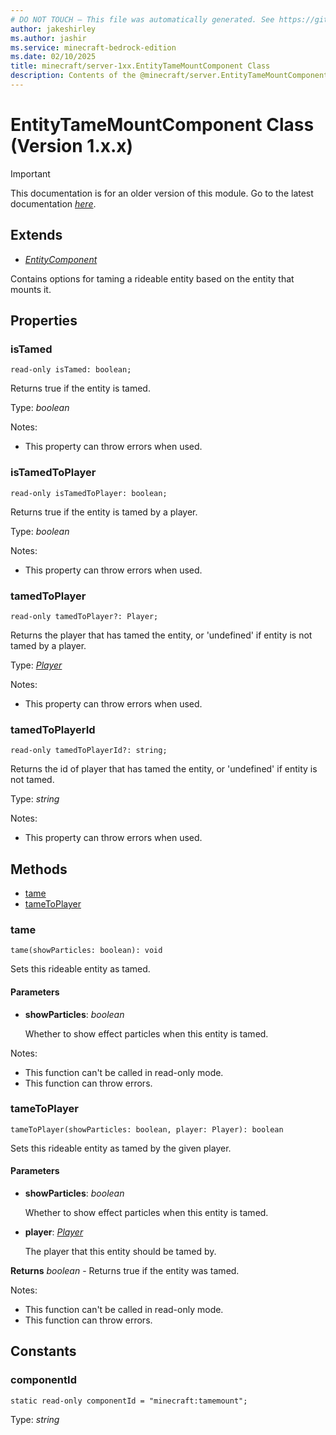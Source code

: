 ```yaml
---
# DO NOT TOUCH — This file was automatically generated. See https://github.com/mojang/minecraftapidocsgenerator to modify descriptions, examples, etc.
author: jakeshirley
ms.author: jashir
ms.service: minecraft-bedrock-edition
ms.date: 02/10/2025
title: minecraft/server-1xx.EntityTameMountComponent Class
description: Contents of the @minecraft/server.EntityTameMountComponent class (Version 1.x.x).
---
```

# EntityTameMountComponent Class (Version 1.x.x)

> [!IMPORTANT]
> This documentation is for an older version of this module. Go to the latest documentation [*here*](../../../scriptapi/minecraft/server/EntityTameMountComponent.md).

## Extends
- [*EntityComponent*](EntityComponent.md)

Contains options for taming a rideable entity based on the entity that mounts it.

## Properties

### **isTamed**
`read-only isTamed: boolean;`

Returns true if the entity is tamed.

Type: *boolean*

Notes:
  - This property can throw errors when used.

### **isTamedToPlayer**
`read-only isTamedToPlayer: boolean;`

Returns true if the entity is tamed by a player.

Type: *boolean*

Notes:
  - This property can throw errors when used.

### **tamedToPlayer**
`read-only tamedToPlayer?: Player;`

Returns the player that has tamed the entity, or 'undefined' if entity is not tamed by a player.

Type: [*Player*](Player.md)

Notes:
  - This property can throw errors when used.

### **tamedToPlayerId**
`read-only tamedToPlayerId?: string;`

Returns the id of player that has tamed the entity, or 'undefined' if entity is not tamed.

Type: *string*

Notes:
  - This property can throw errors when used.

## Methods
- [tame](#tame)
- [tameToPlayer](#tametoplayer)

### **tame**
`
tame(showParticles: boolean): void
`

Sets this rideable entity as tamed.

#### **Parameters**
- **showParticles**: *boolean*
  
  Whether to show effect particles when this entity is tamed.
  
Notes:
- This function can't be called in read-only mode.
- This function can throw errors.

### **tameToPlayer**
`
tameToPlayer(showParticles: boolean, player: Player): boolean
`

Sets this rideable entity as tamed by the given player.

#### **Parameters**
- **showParticles**: *boolean*
  
  Whether to show effect particles when this entity is tamed.
- **player**: [*Player*](Player.md)
  
  The player that this entity should be tamed by.

**Returns** *boolean* - Returns true if the entity was tamed.
  
Notes:
- This function can't be called in read-only mode.
- This function can throw errors.

## Constants

### **componentId**
`static read-only componentId = "minecraft:tamemount";`

Type: *string*
